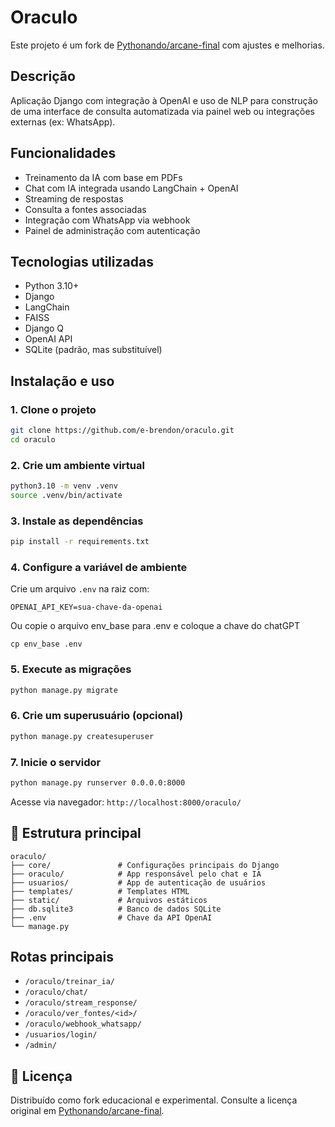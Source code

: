 # Oraculo

Este projeto é um fork de [Pythonando/arcane-final](https://github.com/Pythonando/arcane-final) com ajustes e melhorias.

## Descrição

Aplicação Django com integração à OpenAI e uso de NLP para construção de uma interface de consulta automatizada via painel web ou integrações externas (ex: WhatsApp).

## Funcionalidades

- Treinamento da IA com base em PDFs
- Chat com IA integrada usando LangChain + OpenAI
- Streaming de respostas
- Consulta a fontes associadas
- Integração com WhatsApp via webhook
- Painel de administração com autenticação

## Tecnologias utilizadas

- Python 3.10+
- Django
- LangChain
- FAISS
- Django Q
- OpenAI API
- SQLite (padrão, mas substituível)

## Instalação e uso

### 1. Clone o projeto

```bash
git clone https://github.com/e-brendon/oraculo.git
cd oraculo
```

### 2. Crie um ambiente virtual

```bash
python3.10 -m venv .venv
source .venv/bin/activate
```

### 3. Instale as dependências

```bash
pip install -r requirements.txt
```

### 4. Configure a variável de ambiente

Crie um arquivo `.env` na raiz com:

```
OPENAI_API_KEY=sua-chave-da-openai
```

Ou copie o arquivo env_base para .env e coloque a chave do chatGPT
```
cp env_base .env
```
### 5. Execute as migrações

```bash
python manage.py migrate
```

### 6. Crie um superusuário (opcional)

```bash
python manage.py createsuperuser
```

### 7. Inicie o servidor

```bash
python manage.py runserver 0.0.0.0:8000
```

Acesse via navegador: `http://localhost:8000/oraculo/`

## 📂 Estrutura principal

```
oraculo/
├── core/               # Configurações principais do Django
├── oraculo/            # App responsável pelo chat e IA
├── usuarios/           # App de autenticação de usuários
├── templates/          # Templates HTML
├── static/             # Arquivos estáticos
├── db.sqlite3          # Banco de dados SQLite
├── .env                # Chave da API OpenAI
└── manage.py
```

## Rotas principais

- `/oraculo/treinar_ia/`
- `/oraculo/chat/`
- `/oraculo/stream_response/`
- `/oraculo/ver_fontes/<id>/`
- `/oraculo/webhook_whatsapp/`
- `/usuarios/login/`
- `/admin/`

## 📄 Licença

Distribuído como fork educacional e experimental. Consulte a licença original em [Pythonando/arcane-final](https://github.com/Pythonando/arcane-final).
